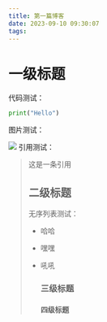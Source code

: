 ```yaml
---
title: 第一篇博客
date: 2023-09-10 09:30:07
tags:
---
```


# 一级标题 

代码测试： 

```py 
print("Hello")
```

 图片测试： 

![](http://mculover666.cn/blog/20191031/R4mWMXsrRKxu.png?imageslim) 引用测试：

> 这是一条引用 
>
> ## 二级标题 
>
> 无序列表测试：
>
> - 哈哈 
>
> - 嘿嘿 
>
> - 吼吼 
>
>   ### 三级标题
>
>    #### 四级标题 
>
>   
